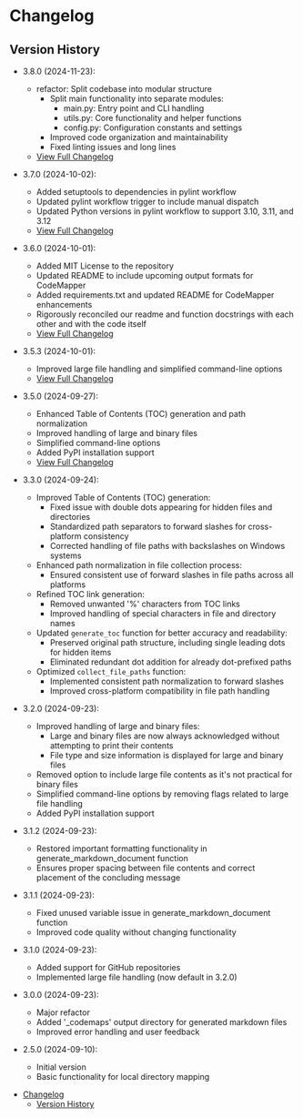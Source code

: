 # Changelog

## Version History

- 3.8.0 (2024-11-23):
  - refactor: Split codebase into modular structure
    - Split main functionality into separate modules:
      - main.py: Entry point and CLI handling
      - utils.py: Core functionality and helper functions
      - config.py: Configuration constants and settings
    - Improved code organization and maintainability
    - Fixed linting issues and long lines
  - [View Full Changelog](https://github.com/shaneholloman/codemapper/compare/v3.7.0...v3.8.0)

- 3.7.0 (2024-10-02):
  - Added setuptools to dependencies in pylint workflow
  - Updated pylint workflow trigger to include manual dispatch
  - Updated Python versions in pylint workflow to support 3.10, 3.11, and 3.12
  - [View Full Changelog](https://github.com/shaneholloman/codemapper/compare/v3.6.0...v3.7.0)

- 3.6.0 (2024-10-01):
  - Added MIT License to the repository
  - Updated README to include upcoming output formats for CodeMapper
  - Added requirements.txt and updated README for CodeMapper enhancements
  - Rigorously reconciled our readme and function docstrings with each other and with the code itself
  - [View Full Changelog](https://github.com/shaneholloman/codemapper/compare/v3.5.3...v3.6.0)

- 3.5.3 (2024-10-01):
  - Improved large file handling and simplified command-line options
  - [View Full Changelog](https://github.com/shaneholloman/codemapper/compare/v3.5.0...v3.5.3)

- 3.5.0 (2024-09-27):
  - Enhanced Table of Contents (TOC) generation and path normalization
  - Improved handling of large and binary files
  - Simplified command-line options
  - Added PyPI installation support
  - [View Full Changelog](https://github.com/shaneholloman/codemapper/compare/v3.4.5...v3.5.0)

- 3.3.0 (2024-09-24):
  - Improved Table of Contents (TOC) generation:
    - Fixed issue with double dots appearing for hidden files and directories
    - Standardized path separators to forward slashes for cross-platform consistency
    - Corrected handling of file paths with backslashes on Windows systems
  - Enhanced path normalization in file collection process:
    - Ensured consistent use of forward slashes in file paths across all platforms
  - Refined TOC link generation:
    - Removed unwanted '%' characters from TOC links
    - Improved handling of special characters in file and directory names
  - Updated `generate_toc` function for better accuracy and readability:
    - Preserved original path structure, including single leading dots for hidden items
    - Eliminated redundant dot addition for already dot-prefixed paths
  - Optimized `collect_file_paths` function:
    - Implemented consistent path normalization to forward slashes
    - Improved cross-platform compatibility in file path handling

- 3.2.0 (2024-09-23):
  - Improved handling of large and binary files:
    - Large and binary files are now always acknowledged without attempting to print their contents
    - File type and size information is displayed for large and binary files
  - Removed option to include large file contents as it's not practical for binary files
  - Simplified command-line options by removing flags related to large file handling
  - Added PyPI installation support

- 3.1.2 (2024-09-23):
  - Restored important formatting functionality in generate_markdown_document function
  - Ensures proper spacing between file contents and correct placement of the concluding message

- 3.1.1 (2024-09-23):
  - Fixed unused variable issue in generate_markdown_document function
  - Improved code quality without changing functionality

- 3.1.0 (2024-09-23):
  - Added support for GitHub repositories
  - Implemented large file handling (now default in 3.2.0)

- 3.0.0 (2024-09-23):
  - Major refactor
  - Added '_codemaps' output directory for generated markdown files
  - Improved error handling and user feedback

- 2.5.0 (2024-09-10):
  - Initial version
  - Basic functionality for local directory mapping
<!-- TOC -->

- [Changelog](#changelog)
  - [Version History](#version-history)

<!-- /TOC -->
